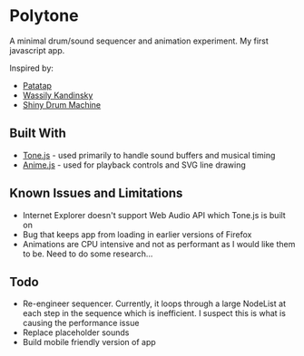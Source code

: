 # Polytone

A minimal drum/sound sequencer and animation experiment. My first javascript app.

Inspired by:
* [Patatap](http://www.patatap.com)
* [Wassily Kandinsky](https://www.google.com/search?q=wassily+kandinsky&source=lnms&tbm=isch&sa=X&ved=0ahUKEwj33-e2veXWAhVr2IMKHeqqCLgQ_AUICigB&biw=1478&bih=856)
* [Shiny Drum Machine](http://webaudiodemos.appspot.com/MIDIDrums/index.html)

## Built With

* [Tone.js](https://github.com/Tonejs/Tone.js) - used primarily to handle sound buffers and musical timing
* [Anime.js](https://github.com/juliangarnier/anime) - used for playback controls and SVG line drawing

## Known Issues and Limitations

* Internet Explorer doesn't support Web Audio API which Tone.js is built on
* Bug that keeps app from loading in earlier versions of Firefox
* Animations are CPU intensive and not as performant as I would like them to be. Need to do some research...

## Todo

* Re-engineer sequencer. Currently, it loops through a large NodeList at each step in the sequence which is inefficient.
I suspect this is what is causing the performance issue
* Replace placeholder sounds
* Build mobile friendly version of app
